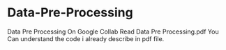 # Data-Pre-Processing
Data Pre Processing On Google Collab 
Read Data Pre Processing.pdf 
You Can understand the code i already describe in pdf file.
